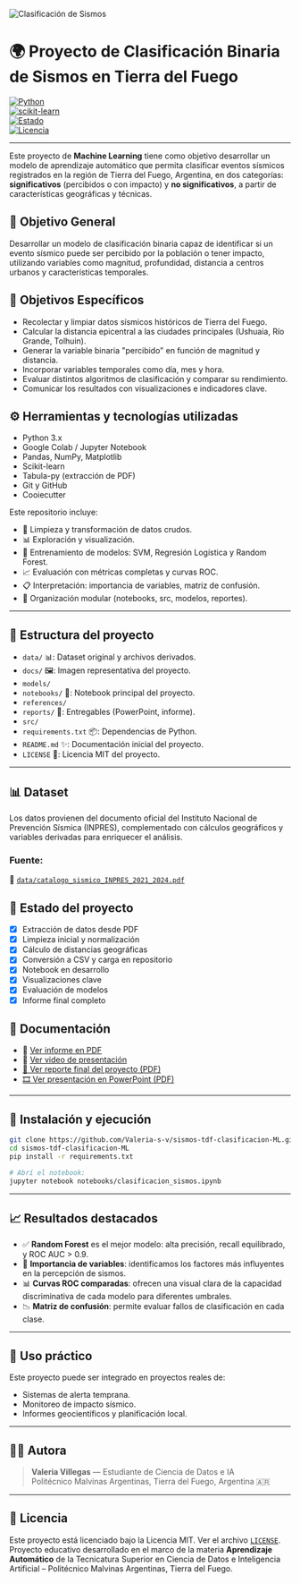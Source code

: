 ![Clasificación de Sismos](docs/Clasificación%20de%20sismos%20-%20tdf.png)


# 🌍 Proyecto de Clasificación Binaria de Sismos en Tierra del Fuego

[![Python](https://img.shields.io/badge/Python-3.10-blue)](https://www.python.org/)  
[![scikit-learn](https://img.shields.io/badge/scikit--learn-ML-orange)](https://scikit-learn.org/)  
[![Estado](https://img.shields.io/badge/estado-final-success)]()  
[![Licencia](https://img.shields.io/badge/licencia-MIT-blue)](LICENSE)

---

Este proyecto de **Machine Learning** tiene como objetivo desarrollar un modelo de aprendizaje automático que permita clasificar eventos sísmicos registrados en la región de Tierra del Fuego, Argentina, en dos categorías: **significativos** (percibidos o con impacto) y **no significativos**, a partir de características geográficas y técnicas.

## 📌 Objetivo General

Desarrollar un modelo de clasificación binaria capaz de identificar si un evento sísmico puede ser percibido por la población o tener impacto, utilizando variables como magnitud, profundidad, distancia a centros urbanos y características temporales.

## 🎯 Objetivos Específicos

- Recolectar y limpiar datos sísmicos históricos de Tierra del Fuego.
- Calcular la distancia epicentral a las ciudades principales (Ushuaia, Río Grande, Tolhuin).
- Generar la variable binaria "percibido" en función de magnitud y distancia.
- Incorporar variables temporales como día, mes y hora.
- Evaluar distintos algoritmos de clasificación y comparar su rendimiento.
- Comunicar los resultados con visualizaciones e indicadores clave.

## ⚙️ Herramientas y tecnologías utilizadas

- Python 3.x
- Google Colab / Jupyter Notebook
- Pandas, NumPy, Matplotlib
- Scikit-learn
- Tabula-py (extracción de PDF)
- Git y GitHub
- Cooiecutter

Este repositorio incluye:
- 🧹 Limpieza y transformación de datos crudos.
- 📊 Exploración y visualización.
- 🤖 Entrenamiento de modelos: SVM, Regresión Logística y Random Forest.
- 📈 Evaluación con métricas completas y curvas ROC.
- 📋 Interpretación: importancia de variables, matriz de confusión.
- 📂 Organización modular (notebooks, src, modelos, reportes).

---

## 📁 Estructura del proyecto

- `data/` 📊: Dataset original y archivos derivados.
- `docs/` 🖼️: Imagen representativa del proyecto.
- `models/` 
- `notebooks/` 📒: Notebook principal del proyecto.
- `references/` 
- `reports/` 📝: Entregables (PowerPoint, informe).
- `src/` 
- `requirements.txt` 📦: Dependencias de Python.
- `README.md` ✨: Documentación inicial del proyecto.
- `LICENSE` 📄: Licencia MIT del proyecto.

---

## 📊 Dataset

Los datos provienen del documento oficial del Instituto Nacional de Prevención Sísmica (INPRES), complementado con cálculos geográficos y variables derivadas para enriquecer el análisis.

### Fuente:

📄 [`data/catalogo_sismico_INPRES_2021_2024.pdf`](data/catalogo_sismico_INPRES_2021_2024.pdf)


## 🔄 Estado del proyecto

- [x] Extracción de datos desde PDF
- [x] Limpieza inicial y normalización
- [x] Cálculo de distancias geográficas
- [x] Conversión a CSV y carga en repositorio
- [x] Notebook en desarrollo
- [x] Visualizaciones clave
- [x] Evaluación de modelos
- [x] Informe final completo

## 📝 Documentación

- 📘 [Ver informe en PDF](reports/Entrega1_Clasificacion_Sismos_TDF_ValeriaVillegas.pdf)  
- 🎥 [Ver video de presentación](https://drive.google.com/file/d/18r_e2r-BnRkCraiaXUz3D0UuLe656jUY/view?usp=sharing)
- [📘 Ver reporte final del proyecto (PDF)](reports/Reporte_Clasificación_binaria_Tierra_del_Fuego.pdf)
- [🎞️ Ver presentación en PowerPoint (PDF)](reports/PowerPoint_del_proyecto.pdf)

---

## 🧪 Instalación y ejecución

```bash
git clone https://github.com/Valeria-s-v/sismos-tdf-clasificacion-ML.git
cd sismos-tdf-clasificacion-ML
pip install -r requirements.txt

# Abrí el notebook:
jupyter notebook notebooks/clasificacion_sismos.ipynb
```

---

## 📈 Resultados destacados

- ✅ **Random Forest** es el mejor modelo: alta precisión, recall equilibrado, y ROC AUC > 0.9.
- 🧩 **Importancia de variables**: identificamos los factores más influyentes en la percepción de sismos.
- 📊 **Curvas ROC comparadas**: ofrecen una visual clara de la capacidad discriminativa de cada modelo para diferentes umbrales.
- 📉 **Matriz de confusión**: permite evaluar fallos de clasificación en cada clase.

---

## 🧠 Uso práctico

Este proyecto puede ser integrado en proyectos reales de:
- Sistemas de alerta temprana.
- Monitoreo de impacto sísmico.
- Informes geocientíficos y planificación local.

---

## 🧑‍💻 Autora

> **Valeria Villegas** — Estudiante de Ciencia de Datos e IA  
> Politécnico Malvinas Argentinas, Tierra del Fuego, Argentina 🇦🇷

---

## 📜 Licencia

Este proyecto está licenciado bajo la Licencia MIT. Ver el archivo [`LICENSE`](LICENSE).
Proyecto educativo desarrollado en el marco de la materia **Aprendizaje Automático** de la Tecnicatura Superior en Ciencia de Datos e Inteligencia Artificial – Politécnico Malvinas Argentinas, Tierra del Fuego.
